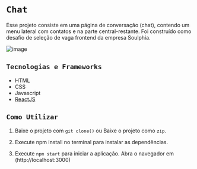 # **```Chat```**



Esse projeto consiste em uma página de conversação (chat), contendo um menu lateral com contatos e na parte central-restante. 
Foi construído como desafio de seleção de vaga frontend da empresa Soulphia.

![image](https://user-images.githubusercontent.com/49129351/115113594-865fc700-9f61-11eb-963f-8c25466d5bb2.png)


## **`Tecnologias e Frameworks`**

* HTML
* CSS
* Javascript
* [ReactJS](https://reactjs.org/)

## **```Como Utilizar```**

1. Baixe o projeto com ```git clone()```
ou
Baixe o projeto como ```zip```.

2. Execute npm install no terminal para instalar as dependências.

3. Execute ```npm start``` para iniciar a aplicação. Abra o navegador em (http://localhost:3000)
